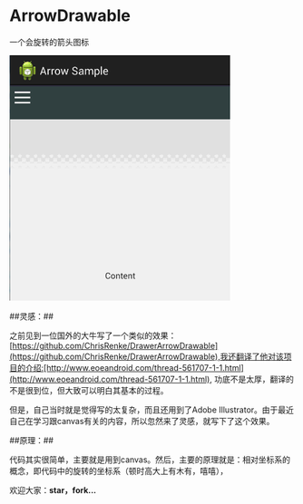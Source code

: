 ﻿# ArrowDrawable
一个会旋转的箭头图标

![ArrowDrawable](/display/display.gif)

##灵感：##

之前见到一位国外的大牛写了一个类似的效果：[https://github.com/ChrisRenke/DrawerArrowDrawable](https://github.com/ChrisRenke/DrawerArrowDrawable),我还翻译了他对该项目的介绍:[http://www.eoeandroid.com/thread-561707-1-1.html](http://www.eoeandroid.com/thread-561707-1-1.html),   功底不是太厚，翻译的不是很到位，但大致可以明白其基本的过程。

但是，自己当时就是觉得写的太复杂，而且还用到了Adobe Illustrator。由于最近自己在学习跟canvas有关的内容，所以忽然来了灵感，就写下了这个效果。

##原理：##

代码其实很简单，主要就是用到canvas。然后，主要的原理就是：相对坐标系的概念，即代码中的旋转的坐标系（顿时高大上有木有，嘻嘻），

欢迎大家：**star，fork...**